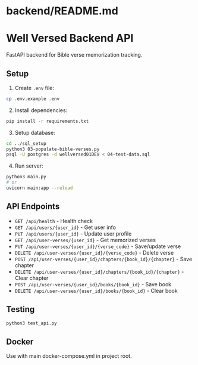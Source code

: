 # backend/README.md
# Well Versed Backend API

FastAPI backend for Bible verse memorization tracking.

## Setup

1. Create `.env` file:
```bash
cp .env.example .env
```

2. Install dependencies:
```bash
pip install -r requirements.txt
```

3. Setup database:
```bash
cd ../sql_setup
python3 03-populate-bible-verses.py
psql -U postgres -d wellversed01DEV < 04-test-data.sql
```

4. Run server:
```bash
python3 main.py
# or
uvicorn main:app --reload
```

## API Endpoints

- `GET /api/health` - Health check
- `GET /api/users/{user_id}` - Get user info
- `PUT /api/users/{user_id}` - Update user profile
- `GET /api/user-verses/{user_id}` - Get memorized verses
- `PUT /api/user-verses/{user_id}/{verse_code}` - Save/update verse
- `DELETE /api/user-verses/{user_id}/{verse_code}` - Delete verse
- `POST /api/user-verses/{user_id}/chapters/{book_id}/{chapter}` - Save chapter
- `DELETE /api/user-verses/{user_id}/chapters/{book_id}/{chapter}` - Clear chapter
- `POST /api/user-verses/{user_id}/books/{book_id}` - Save book
- `DELETE /api/user-verses/{user_id}/books/{book_id}` - Clear book

## Testing

```bash
python3 test_api.py
```

## Docker

Use with main docker-compose.yml in project root.